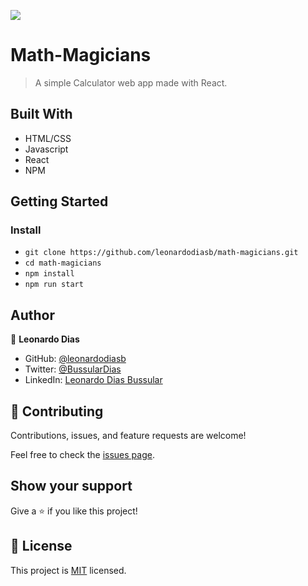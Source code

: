 ![](https://img.shields.io/badge/Microverse-blueviolet)

# Math-Magicians

> A simple Calculator web app made with React. 

## Built With

- HTML/CSS
- Javascript
- React
- NPM

## Getting Started

### Install

- `git clone https://github.com/leonardodiasb/math-magicians.git`
- `cd math-magicians`
- `npm install`
- `npm run start`

## Author

👤 **Leonardo Dias**

- GitHub: [@leonardodiasb](https://github.com/leonardodiasb)
- Twitter: [@BussularDias](https://twitter.com/BussularDias)
- LinkedIn: [Leonardo Dias Bussular](https://www.linkedin.com/in/leonardo-dias-bussular-a67392178/)

## 🤝 Contributing

Contributions, issues, and feature requests are welcome!

Feel free to check the [issues page](../../issues/).

## Show your support

Give a ⭐️ if you like this project!

## 📝 License

This project is [MIT](./MIT.md) licensed.
